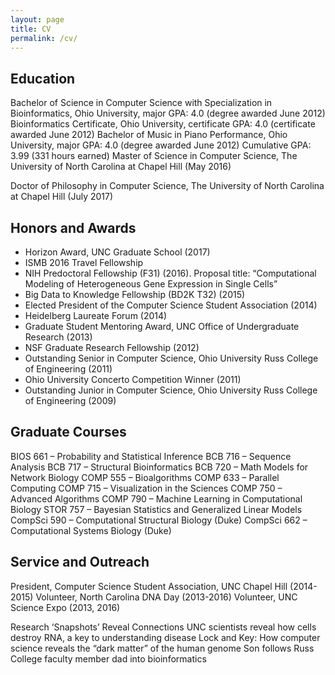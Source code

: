 ```yaml
---
layout: page
title: CV
permalink: /cv/
---
```


## Education

Bachelor of Science in Computer Science with Specialization in Bioinformatics, Ohio University, major GPA: 4.0 (degree awarded June 2012)
Bioinformatics Certificate, Ohio University, certificate GPA: 4.0 (certificate awarded June 2012)
Bachelor of Music in Piano Performance, Ohio University, major GPA: 4.0 (degree awarded June 2012)
Cumulative GPA: 3.99 (331 hours earned)
Master of Science in Computer Science, The University of North Carolina at Chapel Hill (May 2016)

Doctor of Philosophy in Computer Science, The University of North Carolina at Chapel Hill (July 2017)

## Honors and Awards

* Horizon Award, UNC Graduate School (2017)
* ISMB 2016 Travel Fellowship
* NIH Predoctoral Fellowship (F31) (2016). Proposal title: “Computational Modeling of Heterogeneous Gene Expression in Single Cells”
* Big Data to Knowledge Fellowship (BD2K T32) (2015)
* Elected President of the Computer Science Student Association (2014)
* Heidelberg Laureate Forum (2014)
* Graduate Student Mentoring Award, UNC Office of Undergraduate Research (2013)
* NSF Graduate Research Fellowship (2012)
* Outstanding Senior in Computer Science, Ohio University Russ College of Engineering (2011)
* Ohio University Concerto Competition Winner (2011)
* Outstanding Junior in Computer Science, Ohio University Russ College of Engineering (2009)

## Graduate Courses

BIOS 661 – Probability and Statistical Inference
BCB 716 – Sequence Analysis
BCB 717 – Structural Bioinformatics
BCB 720 – Math Models for Network Biology
COMP 555 – Bioalgorithms
COMP 633 – Parallel Computing
COMP 715 – Visualization in the Sciences
COMP 750 – Advanced Algorithms
COMP 790 – Machine Learning in Computational Biology
STOR 757 – Bayesian Statistics and Generalized Linear Models
CompSci 590 – Computational Structural Biology (Duke)
CompSci 662 – Computational Systems Biology (Duke)

## Service and Outreach

President, Computer Science Student Association, UNC Chapel Hill (2014-2015)
Volunteer, North Carolina DNA Day (2013-2016)
Volunteer, UNC Science Expo (2013, 2016)

Research ‘Snapshots’ Reveal Connections
UNC scientists reveal how cells destroy RNA, a key to understanding disease
Lock and Key: How computer science reveals the “dark matter” of the human genome
Son follows Russ College faculty member dad into bioinformatics
